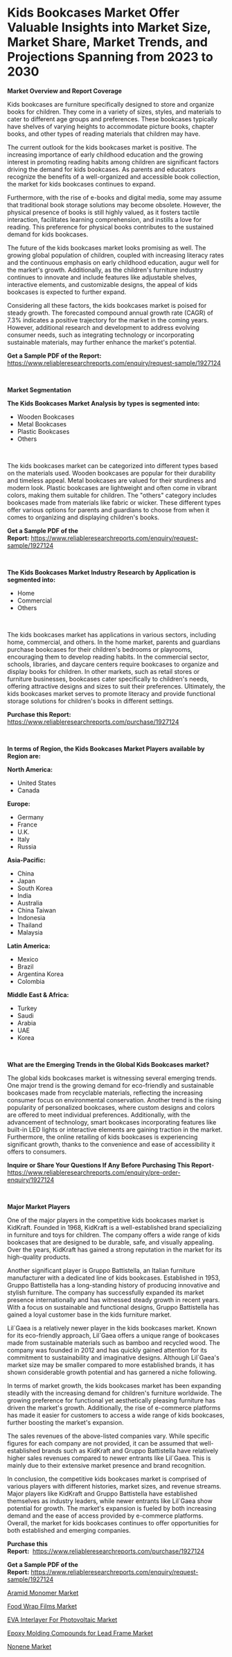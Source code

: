 <p><h1>Kids Bookcases Market Offer Valuable Insights into Market Size, Market Share, Market Trends, and Projections Spanning from 2023 to 2030</h1></p><p><strong>Market Overview and Report Coverage</strong></p>
<p><p>Kids bookcases are furniture specifically designed to store and organize books for children. They come in a variety of sizes, styles, and materials to cater to different age groups and preferences. These bookcases typically have shelves of varying heights to accommodate picture books, chapter books, and other types of reading materials that children may have.</p><p>The current outlook for the kids bookcases market is positive. The increasing importance of early childhood education and the growing interest in promoting reading habits among children are significant factors driving the demand for kids bookcases. As parents and educators recognize the benefits of a well-organized and accessible book collection, the market for kids bookcases continues to expand.</p><p>Furthermore, with the rise of e-books and digital media, some may assume that traditional book storage solutions may become obsolete. However, the physical presence of books is still highly valued, as it fosters tactile interaction, facilitates learning comprehension, and instills a love for reading. This preference for physical books contributes to the sustained demand for kids bookcases.</p><p>The future of the kids bookcases market looks promising as well. The growing global population of children, coupled with increasing literacy rates and the continuous emphasis on early childhood education, augur well for the market's growth. Additionally, as the children's furniture industry continues to innovate and include features like adjustable shelves, interactive elements, and customizable designs, the appeal of kids bookcases is expected to further expand.</p><p>Considering all these factors, the kids bookcases market is poised for steady growth. The forecasted compound annual growth rate (CAGR) of 7.3% indicates a positive trajectory for the market in the coming years. However, additional research and development to address evolving consumer needs, such as integrating technology or incorporating sustainable materials, may further enhance the market's potential.</p></p>
<p><strong>Get a Sample PDF of the Report:</strong> <a href="https://www.reliableresearchreports.com/enquiry/request-sample/1927124">https://www.reliableresearchreports.com/enquiry/request-sample/1927124</a></p>
<p>&nbsp;</p>
<p><strong>Market Segmentation</strong></p>
<p><strong>The Kids Bookcases Market Analysis by types is segmented into:</strong></p>
<p><ul><li>Wooden Bookcases</li><li>Metal Bookcases</li><li>Plastic Bookcases</li><li>Others</li></ul></p>
<p>&nbsp;</p>
<p><p>The kids bookcases market can be categorized into different types based on the materials used. Wooden bookcases are popular for their durability and timeless appeal. Metal bookcases are valued for their sturdiness and modern look. Plastic bookcases are lightweight and often come in vibrant colors, making them suitable for children. The "others" category includes bookcases made from materials like fabric or wicker. These different types offer various options for parents and guardians to choose from when it comes to organizing and displaying children's books.</p></p>
<p><strong>Get a Sample PDF of the Report:</strong>&nbsp;<a href="https://www.reliableresearchreports.com/enquiry/request-sample/1927124">https://www.reliableresearchreports.com/enquiry/request-sample/1927124</a></p>
<p>&nbsp;</p>
<p><strong>The Kids Bookcases Market Industry Research by Application is segmented into:</strong></p>
<p><ul><li>Home</li><li>Commercial</li><li>Others</li></ul></p>
<p>&nbsp;</p>
<p><p>The kids bookcases market has applications in various sectors, including home, commercial, and others. In the home market, parents and guardians purchase bookcases for their children's bedrooms or playrooms, encouraging them to develop reading habits. In the commercial sector, schools, libraries, and daycare centers require bookcases to organize and display books for children. In other markets, such as retail stores or furniture businesses, bookcases cater specifically to children's needs, offering attractive designs and sizes to suit their preferences. Ultimately, the kids bookcases market serves to promote literacy and provide functional storage solutions for children's books in different settings.</p></p>
<p><strong>Purchase this Report:</strong>&nbsp; <a href="https://www.reliableresearchreports.com/purchase/1927124">https://www.reliableresearchreports.com/purchase/1927124</a></p>
<p>&nbsp;</p>
<p><strong>In terms of Region, the Kids Bookcases Market Players available by Region are:</strong></p>
<p>
    <p> <strong> North America: </strong>
        <ul>
            <li>United States</li>
            <li>Canada</li>
        </ul>
        </p> 
    <p> <strong> Europe: </strong>
        <ul>
            <li>Germany</li>
            <li>France</li>
            <li>U.K.</li>
            <li>Italy</li>
            <li>Russia</li>
        </ul>
        </p> 
    <p> <strong> Asia-Pacific: </strong>
        <ul>
            <li>China</li>
            <li>Japan</li>
            <li>South Korea</li>
            <li>India</li>
            <li>Australia</li>
            <li>China Taiwan</li>
            <li>Indonesia</li>
            <li>Thailand</li>
            <li>Malaysia</li>
        </ul>
        </p> 
    <p> <strong> Latin America: </strong>
        <ul>
            <li>Mexico</li>
            <li>Brazil</li>
            <li>Argentina Korea</li>
            <li>Colombia</li>
        </ul>
        </p> 
    <p> <strong> Middle East & Africa: </strong>
        <ul>
            <li>Turkey</li>
            <li>Saudi</li>
            <li>Arabia</li>
            <li>UAE</li>
            <li>Korea</li>
        </ul>
    </p>
    </p>
<p>&nbsp;</p>
<p><strong>What are the Emerging Trends in the Global Kids Bookcases market?</strong></p>
<p><p>The global kids bookcases market is witnessing several emerging trends. One major trend is the growing demand for eco-friendly and sustainable bookcases made from recyclable materials, reflecting the increasing consumer focus on environmental conservation. Another trend is the rising popularity of personalized bookcases, where custom designs and colors are offered to meet individual preferences. Additionally, with the advancement of technology, smart bookcases incorporating features like built-in LED lights or interactive elements are gaining traction in the market. Furthermore, the online retailing of kids bookcases is experiencing significant growth, thanks to the convenience and ease of accessibility it offers to consumers.</p></p>
<p><strong>Inquire or Share Your Questions If Any Before Purchasing This Report</strong>- <a href="https://www.reliableresearchreports.com/enquiry/pre-order-enquiry/1927124">https://www.reliableresearchreports.com/enquiry/pre-order-enquiry/1927124</a></p>
<p>&nbsp;</p>
<p><strong>Major Market Players</strong></p>
<p><p>One of the major players in the competitive kids bookcases market is KidKraft. Founded in 1968, KidKraft is a well-established brand specializing in furniture and toys for children. The company offers a wide range of kids bookcases that are designed to be durable, safe, and visually appealing. Over the years, KidKraft has gained a strong reputation in the market for its high-quality products.</p><p>Another significant player is Gruppo Battistella, an Italian furniture manufacturer with a dedicated line of kids bookcases. Established in 1953, Gruppo Battistella has a long-standing history of producing innovative and stylish furniture. The company has successfully expanded its market presence internationally and has witnessed steady growth in recent years. With a focus on sustainable and functional designs, Gruppo Battistella has gained a loyal customer base in the kids furniture market.</p><p>Lil`Gaea is a relatively newer player in the kids bookcases market. Known for its eco-friendly approach, Lil`Gaea offers a unique range of bookcases made from sustainable materials such as bamboo and recycled wood. The company was founded in 2012 and has quickly gained attention for its commitment to sustainability and imaginative designs. Although Lil`Gaea's market size may be smaller compared to more established brands, it has shown considerable growth potential and has garnered a niche following.</p><p>In terms of market growth, the kids bookcases market has been expanding steadily with the increasing demand for children's furniture worldwide. The growing preference for functional yet aesthetically pleasing furniture has driven the market's growth. Additionally, the rise of e-commerce platforms has made it easier for customers to access a wide range of kids bookcases, further boosting the market's expansion.</p><p>The sales revenues of the above-listed companies vary. While specific figures for each company are not provided, it can be assumed that well-established brands such as KidKraft and Gruppo Battistella have relatively higher sales revenues compared to newer entrants like Lil`Gaea. This is mainly due to their extensive market presence and brand recognition.</p><p>In conclusion, the competitive kids bookcases market is comprised of various players with different histories, market sizes, and revenue streams. Major players like KidKraft and Gruppo Battistella have established themselves as industry leaders, while newer entrants like Lil`Gaea show potential for growth. The market's expansion is fueled by both increasing demand and the ease of access provided by e-commerce platforms.  Overall, the market for kids bookcases continues to offer opportunities for both established and emerging companies.</p></p>
<p><strong>Purchase this Report:</strong>&nbsp;&nbsp;<a href="https://www.reliableresearchreports.com/purchase/1927124">https://www.reliableresearchreports.com/purchase/1927124</a></p>
<p></p>
<p><strong>Get a Sample PDF of the Report:</strong>&nbsp;<a href="https://www.reliableresearchreports.com/enquiry/request-sample/1927124">https://www.reliableresearchreports.com/enquiry/request-sample/1927124</a></p>
<p><p><a href="https://www.linkedin.com/pulse/decoding-aramid-monomer-market-deep-dive-latest-trends-hwxze/">Aramid Monomer Market</a></p><p><a href="https://medium.com/@fire.honor.safe/food-wrap-films-market-trends-forecast-and-competitive-analysis-to-2030-5052aa39f2f0">Food Wrap Films Market</a></p><p><a href="https://www.linkedin.com/pulse/eva-interlayer-photovoltaic-market-size-share-global-analysis-pb4qe/">EVA Interlayer For Photovoltaic Market</a></p><p><a href="https://www.linkedin.com/pulse/epoxy-molding-compounds-lead-frame-market-size-share-amp-trends-t3nqe/">Epoxy Molding Compounds for Lead Frame Market</a></p><p><a href="https://medium.com/@bank.build.unity/nonene-market-furnishes-information-on-market-share-market-trends-and-market-growth-f66369b9646c">Nonene Market</a></p></p>